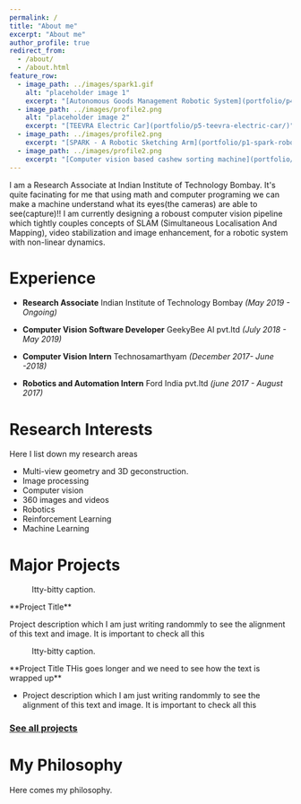 ```yaml
---
permalink: /
title: "About me"
excerpt: "About me"
author_profile: true
redirect_from: 
  - /about/
  - /about.html
feature_row:
  - image_path: ../images/spark1.gif
    alt: "placeholder image 1"
    excerpt: "[Autonomous Goods Management Robotic System](portfolio/p4-autonomous-goods-management-system/)"
  - image_path: ../images/profile2.png
    alt: "placeholder image 2"
    excerpt: "[TEEVRA Electric Car](portfolio/p5-teevra-electric-car/)"
  - image_path: ../images/profile2.png
    excerpt: "[SPARK - A Robotic Sketching Arm](portfolio/p1-spark-robotic-sketching-arm/)"
  - image_path: ../images/profile2.png
    excerpt: "[Computer vision based cashew sorting machine](portfolio/p2-cashew-sorting-machine/)"
---
```

I am a Research Associate at Indian Institute of Technology Bombay. It's quite facinating for me that using math and computer programing we can make a machine understand what its eyes(the cameras) are able to see(capture)!! I am currently designing a roboust computer vision pipeline which tightly couples concepts of SLAM (Simultaneous Localisation And Mapping), video stabilization and image enhancement, for a robotic system with non-linear dynamics.


Experience
==========
- **Research Associate** Indian Institute of Technology Bombay *(May 2019 - Ongoing)*

- **Computer Vision Software Developer** GeekyBee AI pvt.ltd *(July 2018 - May 2019)*

- **Computer Vision Intern** Technosamarthyam *(December 2017- June -2018)*

- **Robotics and Automation Intern** Ford India pvt.ltd *(june 2017 - August 2017)* 

Research Interests
==================
Here I list down my research areas
- Multi-view geometry and 3D geconstruction.
- Image processing 
- Computer vision
- 360 images and videos
- Robotics
- Reinforcement Learning
- Machine Learning


Major Projects
==============
<figure style="width: 150px" class="align-left">
  <img src="{{ site.url }}{{ site.baseurl }}/images/spark1.gif" alt="">
  <figcaption>Itty-bitty caption.</figcaption>
</figure> 
**Project Title**

Project description which I am just writing randommly to see the alignment of this text and image.
It is important to check all this


<figure style="width: 150px" class="align-left">
  <img src="{{ site.url }}{{ site.baseurl }}/images/spark1.gif" alt="">
  <figcaption>Itty-bitty caption.</figcaption>
</figure> 
**Project Title THis goes longer and we need to see how the text is wrapped up**

* Project description which I am just writing randommly to see the alignment of this text and image.
It is important to check all this


### [See all projects](/portfolio.html)



My Philosophy
=============
Here comes my philosophy.


